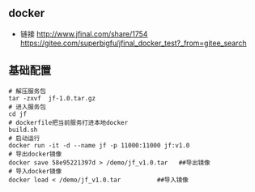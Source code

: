 

## docker 
+ 链接
http://www.jfinal.com/share/1754
https://gitee.com/superbigfu/jfinal_docker_test?_from=gitee_search
    
## 基础配置

```
# 解压服务包
tar -zxvf  jf-1.0.tar.gz
# 进入服务包 
cd jf
# dockerfile把当前服务打进本地docker
build.sh  
# 启动运行
docker run -it -d --name jf -p 11000:11000 jf:v1.0 
# 导出docker镜像
docker save 58e95221397d > /demo/jf_v1.0.tar   ##导出镜像
# 导入docker镜像
docker load < /demo/jf_v1.0.tar          ##导入镜像
```
